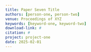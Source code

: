 ```yaml
---
title: Paper Seven Title
authors: [person-one, person-two]
venue: Proceedings of XYZ
keywords: [keyword-one, keyword-two]
download-link: #
citation: #
project: project-one
date: 2025-02-01
---
```

